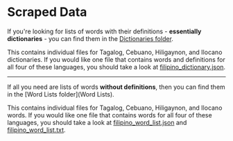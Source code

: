 # Scraped Data

If you're looking for lists of words with their definitions - **essentially dictionaries** - you can find them in the [Dictionaries folder](Dictionaries). 

This contains individual files for Tagalog, Cebuano, Hiligaynon, and Ilocano dictionaries. If you would like one file that contains words and definitions for all four of these languages, you should take a look at [filipino_dictionary.json](filipino_dictionary.json). 

---
If all you need are lists of words **without definitions**, then you can find them in the [Word Lists folder](Word Lists). 

This contains individual files for Tagalog, Cebuano, Hiligaynon, and Ilocano words. If you would like one file that contains words for all four of these languages, you should take a look at [filipino_word_list.json](filipino_word_list.json) and [filipino_word_list.txt](filipino_word_list.txt).
